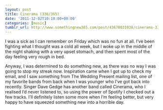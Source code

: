 ```yaml
---
layout: post
title: Cinerama (336/365)
date: '2011-12-02T10:10:00+00:00'
categories: [music]
tumblr_url: http://www.somethingnew365.com/post/43670031038/cinerama-336365
---
```

I was a sick as I can remember on Friday which was no fun at all. I’ve been fighting what I thought was a cold all week, but I woke up in the middle of the night shaking with a very upset stomach, and then spent most of the day feeling very rough in bed.

Anyway, I was determined to do something new, as there was no way I was going to stop my streak now. Inspiration came when I got up to check my email, and I saw something from The Wedding Present mailing list, one of my favorite bands from back when I was younger who I’ve got back into recently. Singer Dave Gedge has another band called Cinerama, who I realised I’d never listened to, so using the power of Spotify I checked out a few tracks. I’ll definitely listen some more when I’m feeling better, but very happy to have squeezed something new into a horrible day.
